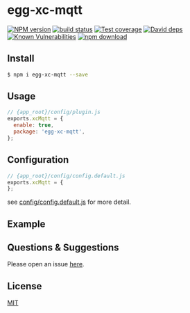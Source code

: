 # egg-xc-mqtt

[![NPM version][npm-image]][npm-url]
[![build status][travis-image]][travis-url]
[![Test coverage][codecov-image]][codecov-url]
[![David deps][david-image]][david-url]
[![Known Vulnerabilities][snyk-image]][snyk-url]
[![npm download][download-image]][download-url]

[npm-image]: https://img.shields.io/npm/v/egg-xc-mqtt.svg?style=flat-square
[npm-url]: https://npmjs.org/package/egg-xc-mqtt
[travis-image]: https://img.shields.io/travis/eggjs/egg-xc-mqtt.svg?style=flat-square
[travis-url]: https://travis-ci.org/eggjs/egg-xc-mqtt
[codecov-image]: https://img.shields.io/codecov/c/github/eggjs/egg-xc-mqtt.svg?style=flat-square
[codecov-url]: https://codecov.io/github/eggjs/egg-xc-mqtt?branch=master
[david-image]: https://img.shields.io/david/eggjs/egg-xc-mqtt.svg?style=flat-square
[david-url]: https://david-dm.org/eggjs/egg-xc-mqtt
[snyk-image]: https://snyk.io/test/npm/egg-xc-mqtt/badge.svg?style=flat-square
[snyk-url]: https://snyk.io/test/npm/egg-xc-mqtt
[download-image]: https://img.shields.io/npm/dm/egg-xc-mqtt.svg?style=flat-square
[download-url]: https://npmjs.org/package/egg-xc-mqtt

<!--
Description here.
-->

## Install

```bash
$ npm i egg-xc-mqtt --save
```

## Usage

```js
// {app_root}/config/plugin.js
exports.xcMqtt = {
  enable: true,
  package: 'egg-xc-mqtt',
};
```

## Configuration

```js
// {app_root}/config/config.default.js
exports.xcMqtt = {
};
```

see [config/config.default.js](config/config.default.js) for more detail.

## Example

<!-- example here -->

## Questions & Suggestions

Please open an issue [here](https://github.com/eggjs/egg/issues).

## License

[MIT](LICENSE)
